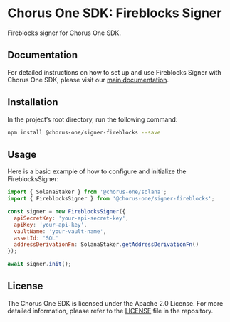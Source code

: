 # Chorus One SDK: Fireblocks Signer

Fireblocks signer for Chorus One SDK.

## Documentation

For detailed instructions on how to set up and use Fireblocks Signer with Chorus One SDK, please visit our [main documentation](https://chorus-one.gitbook.io/sdk/signers-explained/fireblocks).

## Installation

In the project’s root directory, run the following command:

```bash
npm install @chorus-one/signer-fireblocks --save
```

## Usage

Here is a basic example of how to configure and initialize the FireblocksSigner:

```javascript
import { SolanaStaker } from '@chorus-one/solana';
import { FireblocksSigner } from '@chorus-one/signer-fireblocks';

const signer = new FireblocksSigner({
  apiSecretKey: 'your-api-secret-key',
  apiKey: 'your-api-key',
  vaultName: 'your-vault-name',
  assetId: 'SOL'
  addressDerivationFn: SolanaStaker.getAddressDerivationFn()
});

await signer.init();
```

## License

The Chorus One SDK is licensed under the Apache 2.0 License. For more detailed information, please refer to the [LICENSE](./LICENSE) file in the repository.
